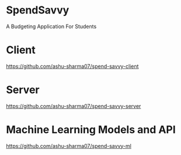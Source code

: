 # SpendSavvy

A Budgeting Application For Students

# Client

https://github.com/ashu-sharma07/spend-savvy-client

# Server

https://github.com/ashu-sharma07/spend-savvy-server

# Machine Learning Models and API

https://github.com/ashu-sharma07/spend-savvy-ml
